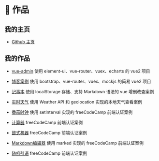 # 🎨 作品

## 我的主页

- [Github 主页](https://github.com/xugw-git)

## 我的作品

- [vue-admin](https://vue-admin-mu.vercel.app/#/) 使用 element-ui、vue-router、vuex、echarts 的 vue2 项目

- [博客案例](https://blog-case.vercel.app/#/) 使用 bootstrap、vue-router、vuex、mockjs 的简易 vue2 项目
- [记事本](https://codepen.io/xugw/full/poppMxP) 使用 localStorage 存储、支持 Markdown 语法的 vue 增删改查案例
- [实时天气](https://codepen.io/xugw/full/NWXXZoV) 使用 Weather API 和 geolocation 实现的本地天气查看案例
- [番茄时钟](https://codepen.io/xugw/full/VwyKyJo) 使用 setInterval 实现的 freeCodeCamp 前端认证案例
- [计算器](https://codepen.io/xugw/full/VwyKpEO) freeCodeCamp 前端认证案例
- [鼓式机器](https://codepen.io/xugw/full/JjMKMzV) freeCodeCamp 前端认证案例
- [Markdown编辑器](https://codepen.io/xugw/full/BaJKXNo) 使用 marked 实现的 freeCodeCamp 前端认证案例
- [随机引语](https://codepen.io/xugw/full/YzYLMOe) freeCodeCamp 前端认证案例
